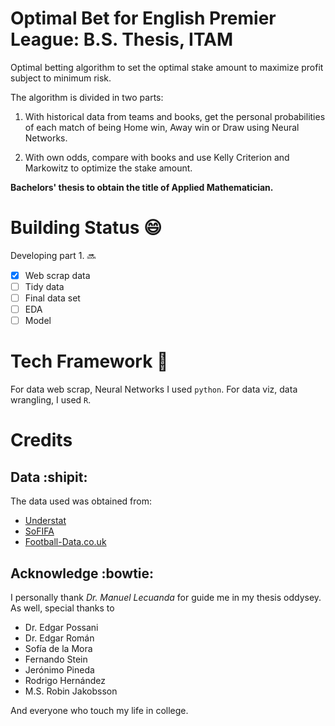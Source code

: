 # Optimal Bet for English Premier League: B.S. Thesis, ITAM

Optimal betting algorithm to set the optimal stake amount to maximize profit
subject to minimum risk.

The algorithm is divided in two parts:

1. With historical data from teams and books, get the personal probabilities
of each match of being Home win, Away win or Draw using Neural Networks.

2. With own odds, compare with books and use Kelly Criterion and Markowitz
to optimize the stake amount.

**Bachelors' thesis to obtain the title of Applied Mathematician.**

# Building Status :smile:

Developing part 1. :soon:

- [x] Web scrap data
- [ ] Tidy data
- [ ] Final data set
- [ ] EDA
- [ ] Model

# Tech Framework :snake:
For data web scrap, Neural Networks I used `python`. For data viz, data wrangling, I used `R`.

# Credits

## Data :shipit:

The data used was obtained from:
- [Understat](!https://understat.com/)
- [SoFIFA](!https://sofifa.com/teams)
- [Football-Data.co.uk](!https://www.football-data.co.uk/)

## Acknowledge :bowtie:
I personally thank _Dr. Manuel Lecuanda_ for guide me in my thesis oddysey.
As well, special thanks to
- Dr. Edgar Possani
- Dr. Edgar Román
- Sofía de la Mora
- Fernando Stein
- Jerónimo Pineda
- Rodrigo Hernández
- M.S. Robin Jakobsson

And everyone who touch my life in college.
